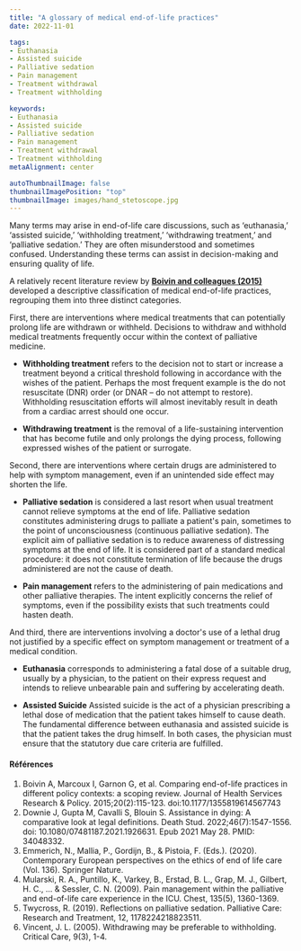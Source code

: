 ```yaml
---
title: "A glossary of medical end-of-life practices"
date: 2022-11-01

tags: 
- Euthanasia
- Assisted suicide
- Palliative sedation
- Pain management
- Treatment withdrawal
- Treatment withholding

keywords:
- Euthanasia
- Assisted suicide
- Palliative sedation
- Pain management
- Treatment withdrawal
- Treatment withholding
metaAlignment: center

autoThumbnailImage: false
thumbnailImagePosition: "top"
thumbnailImage: images/hand_stetoscope.jpg
---
```

Many terms may arise in end-of-life care discussions, such as ‘euthanasia,’ ‘assisted suicide,’ ‘withholding treatment,’ ‘withdrawing treatment,’ and ‘palliative sedation.’ They are often misunderstood and sometimes confused.  Understanding these terms can assist in decision-making and ensuring quality of life.
<!--more-->

A relatively recent literature review by [**Boivin and colleagues (2015)**](https://doi-org.ru.idm.oclc.org/10.1177/1355819614567743/) developed a descriptive classification of medical end-of-life practices, regrouping them into three distinct categories. 

First, there are interventions where medical treatments that can potentially prolong life are withdrawn or withheld. Decisions to withdraw and withhold medical treatments frequently occur within the context of palliative medicine. 

- **Withholding treatment** refers to the decision not to start or increase a treatment beyond a critical threshold following in accordance with the wishes of the patient. Perhaps the most frequent example is the do not resuscitate (DNR) order (or DNAR – do not attempt to restore). Withholding resuscitation efforts will almost inevitably result in death from a cardiac arrest should one occur. 

- **Withdrawing treatment** is the removal of a life-sustaining intervention that has become futile and only prolongs the dying process, following expressed wishes of the patient or surrogate. 

Second, there are interventions where certain drugs are administered to help with symptom management, even if an unintended side effect may shorten the life.

- **Palliative sedation** is considered a last resort when usual treatment cannot relieve symptoms at the end of life. Palliative sedation constitutes administering drugs to palliate a patient's pain, sometimes to the point of unconsciousness (continuous palliative sedation). The explicit aim of palliative sedation is to reduce awareness of distressing symptoms at the end of life. It is considered part of a standard medical procedure: it does not constitute termination of life because the drugs administered are not the cause of death. 

- **Pain management** refers to the administering of pain medications and other palliative therapies. The intent explicitly concerns the relief of symptoms, even if the possibility exists that such treatments could hasten death.

And third, there are interventions involving a doctor's use of a lethal drug not justified by a specific effect on symptom management or treatment of a medical condition. 

- **Euthanasia** corresponds to administering a fatal dose of a suitable drug, usually by a physician, to the patient on their express request and intends to relieve unbearable pain and suffering by accelerating death. 

- **Assisted Suicide** Assisted suicide is the act of a physician prescribing a lethal dose of medication that the patient takes himself to cause death. The fundamental difference between euthanasia and assisted suicide is that the patient takes the drug himself. In both cases, the physician must ensure that the statutory due care criteria are fulfilled.


#### Références ####

1.	Boivin A, Marcoux I, Garnon G, et al. Comparing end-of-life practices in different policy contexts: a scoping review. Journal of Health Services Research & Policy. 2015;20(2):115-123. doi:10.1177/1355819614567743
2.	Downie J, Gupta M, Cavalli S, Blouin S. Assistance in dying: A comparative look at legal definitions. Death Stud. 2022;46(7):1547-1556. doi: 10.1080/07481187.2021.1926631. Epub 2021 May 28. PMID: 34048332.
3.	Emmerich, N., Mallia, P., Gordijn, B., & Pistoia, F. (Eds.). (2020). Contemporary European perspectives on the ethics of end of life care (Vol. 136). Springer Nature.
4.	Mularski, R. A., Puntillo, K., Varkey, B., Erstad, B. L., Grap, M. J., Gilbert, H. C., ... & Sessler, C. N. (2009). Pain management within the palliative and end-of-life care experience in the ICU. Chest, 135(5), 1360-1369.
5.	Twycross, R. (2019). Reflections on palliative sedation. Palliative Care: Research and Treatment, 12, 1178224218823511.
6.	Vincent, J. L. (2005). Withdrawing may be preferable to withholding. Critical Care, 9(3), 1-4.

